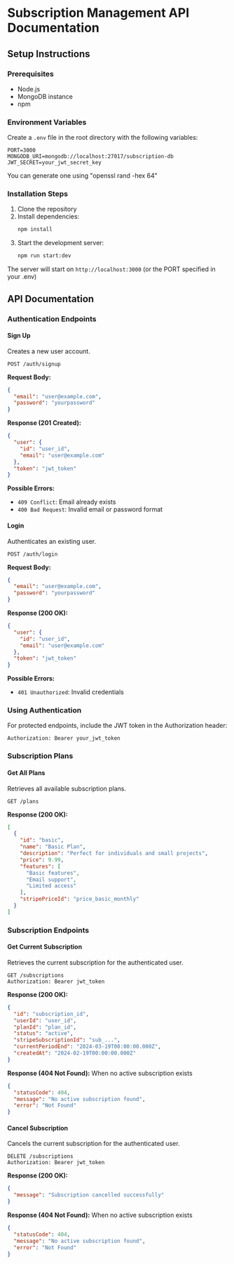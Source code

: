 # Subscription Management API Documentation

## Setup Instructions

### Prerequisites
- Node.js
- MongoDB instance
- npm

### Environment Variables
Create a `.env` file in the root directory with the following variables:

```
PORT=3000
MONGODB_URI=mongodb://localhost:27017/subscription-db
JWT_SECRET=your_jwt_secret_key
```

You can generate one using "openssl rand -hex 64"

### Installation Steps
1. Clone the repository
2. Install dependencies:
   ```bash
   npm install
   ```
3. Start the development server:
   ```bash
   npm run start:dev
   ```

The server will start on `http://localhost:3000` (or the PORT specified in your .env)

## API Documentation

### Authentication Endpoints

#### Sign Up
Creates a new user account.

```
POST /auth/signup
```

**Request Body:**
```json
{
  "email": "user@example.com",
  "password": "yourpassword"
}
```

**Response (201 Created):**
```json
{
  "user": {
    "id": "user_id",
    "email": "user@example.com"
  },
  "token": "jwt_token"
}
```

**Possible Errors:**
- `409 Conflict`: Email already exists
- `400 Bad Request`: Invalid email or password format

#### Login
Authenticates an existing user.

```
POST /auth/login
```

**Request Body:**
```json
{
  "email": "user@example.com",
  "password": "yourpassword"
}
```

**Response (200 OK):**
```json
{
  "user": {
    "id": "user_id",
    "email": "user@example.com"
  },
  "token": "jwt_token"
}
```

**Possible Errors:**
- `401 Unauthorized`: Invalid credentials

### Using Authentication

For protected endpoints, include the JWT token in the Authorization header:

```
Authorization: Bearer your_jwt_token
```

### Subscription Plans

#### Get All Plans
Retrieves all available subscription plans.

```
GET /plans
```

**Response (200 OK):**
```json
[
  {
    "id": "basic",
    "name": "Basic Plan",
    "description": "Perfect for individuals and small projects",
    "price": 9.99,
    "features": [
      "Basic features",
      "Email support",
      "Limited access"
    ],
    "stripePriceId": "price_basic_monthly"
  }
]
```

### Subscription Endpoints

#### Get Current Subscription
Retrieves the current subscription for the authenticated user.

```
GET /subscriptions
Authorization: Bearer jwt_token
```

**Response (200 OK):**
```json
{
  "id": "subscription_id",
  "userId": "user_id",
  "planId": "plan_id",
  "status": "active",
  "stripeSubscriptionId": "sub_...",
  "currentPeriodEnd": "2024-03-19T00:00:00.000Z",
  "createdAt": "2024-02-19T00:00:00.000Z"
}
```

**Response (404 Not Found):** When no active subscription exists
```json
{
  "statusCode": 404,
  "message": "No active subscription found",
  "error": "Not Found"
}
```

#### Cancel Subscription
Cancels the current subscription for the authenticated user.

```
DELETE /subscriptions
Authorization: Bearer jwt_token
```

**Response (200 OK):**
```json
{
  "message": "Subscription cancelled successfully"
}
```

**Response (404 Not Found):** When no active subscription exists
```json
{
  "statusCode": 404,
  "message": "No active subscription found",
  "error": "Not Found"
}
```
